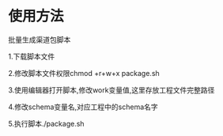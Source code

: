 # 使用方法

批量生成渠道包脚本

1.下载脚本文件

2.修改脚本文件权限chmod +r+w+x package.sh

3.使用编辑器打开脚本,修改work变量值,这里存放工程文件完整路径

4.修改schema变量名,对应工程中的schema名字

5.执行脚本./package.sh
